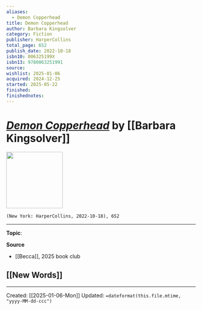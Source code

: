 ```yaml
---
aliases:
  - Demon Copperhead
title: Demon Copperhead
author: Barbara Kingsolver
category: Fiction
publisher: HarperCollins
total_page: 652
publish_date: 2022-10-18
isbn10: 006325199X
isbn13: 9780063251991
source: 
wishlist: 2025-01-06
acquired: 2024-12-25
started: 2025-05-22
finished: 
finishednotes:
---
```

# *[Demon Copperhead]()* by [[Barbara Kingsolver]]

<img src="http://books.google.com/books/content?id=bMxZEAAAQBAJ&printsec=frontcover&img=1&zoom=1&edge=curl&source=gbs_api" width=150>

`(New York: HarperCollins, 2022-10-18), 652`



--- 
**Topic**: 

**Source**
- [[Becca]], 2025 book club
 
**[[New Words]]**
- 

---
Created: [[2025-01-06-Mon]]
Updated: `=dateformat(this.file.mtime, "yyyy-MM-dd-ccc")`